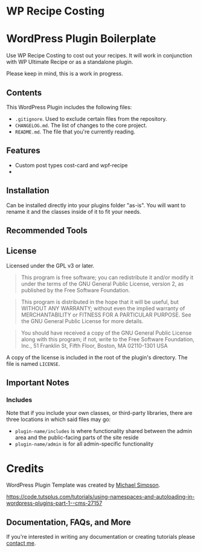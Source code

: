 # WP Recipe Costing

# WordPress Plugin Boilerplate

Use WP Recipe Costing to cost out your recipes. It will work in conjunction with WP Ultimate Recipe or as a standalone plugin. 

Please keep in mind, this is a work in progress. 

## Contents

This WordPress Plugin includes the following files:

* `.gitignore`. Used to exclude certain files from the repository.
* `CHANGELOG.md`. The list of changes to the core project.
* `README.md`. The file that you're currently reading.

## Features

* Custom post types cost-card and wpf-recipe
* 

## Installation

Can be installed directly into your plugins folder "as-is". You will want to rename it and the classes inside of it to fit your needs.

## Recommended Tools

## License

Licensed under the GPL v3 or later.

> This program is free software; you can redistribute it and/or modify it under the terms of the GNU General Public License, version 2, as published by the Free Software Foundation.

> This program is distributed in the hope that it will be useful, but WITHOUT ANY WARRANTY; without even the implied warranty of MERCHANTABILITY or FITNESS FOR A PARTICULAR PURPOSE. See the GNU General Public License for more details.

> You should have received a copy of the GNU General Public License along with this program; if not, write to the Free Software Foundation, Inc., 51 Franklin St, Fifth Floor, Boston, MA 02110-1301 USA

A copy of the license is included in the root of the plugin's directory. The file is named `LICENSE`.

## Important Notes

### Includes

Note that if you include your own classes, or third-party libraries, there are three locations in which said files may go:

* `plugin-name/includes` is where functionality shared between the admin area and the public-facing parts of the site reside
* `plugin-name/admin` is for all admin-specific functionality

# Credits

WordPress Plugin Template was created by [Michael Simpson](http://plugin.michael-simpson.com).

https://code.tutsplus.com/tutorials/using-namespaces-and-autoloading-in-wordpress-plugins-part-1--cms-27157

## Documentation, FAQs, and More

If you're interested in writing any documentation or creating tutorials please [contact me](http://wpfairy/contact/).